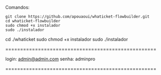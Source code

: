 Comandos:
```
git clone https://github.com/apouaoui/whaticket-flowbuilder.git
cd whaticket-flowbuilder
sudo chmod +x instalador
sudo ./instalador

```
cd ./whaticket
sudo chmod +x instalador
sudo ./instalador

===================================================

login: admin@admin.com
senha: adminpro

===================================================

